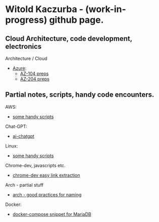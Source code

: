 # Witold Kaczurba - (work-in-progress) github page.

## Cloud Architecture, code development, electronics

Architecture / Cloud

 - [Azure](azure/main.md):
   - [AZ-104 preps](azure/az-104/main.md)
   - [AZ-204 preps](azure/az-204/main.md)


## Partial notes, scripts, handy code encounters.

AWS:
 - [some handy scripts](aws/main.md)

Chat-GPT:
 - [ai-chatgpt](ai-chatgpt/chat-gpt.md)

Linux:
 - [some handy scripts](linux/main.md)

Chrome-dev, javascripts etc.
 - [chrome-dev easy link extraction](chrome-dev/chromedev-links.md)

Arch - partial stuff
 - [arch - good practices for naming](arch/good_practices)

Docker:
 - [docker-compose snippet for MariaDB](docker-snippets/mariadb.md)

